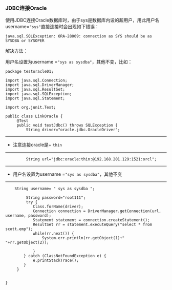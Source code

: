 ### JDBC连接Oracle

使用JDBC连接Oracle数据库时，由于sys是数据库内设的超用户，用此用户名 username=` "sys" `直接连接时会出现如下错误：

`java.sql.SQLException: ORA-28009: connection as SYS should be as SYSDBA or SYSOPER`

解决方法：

用户名设置为username =` "sys as sysdba" `，其他不变，比如：



```
package testoracle01;

import java.sql.Connection;
import java.sql.DriverManager;
import java.sql.ResultSet;
import java.sql.SQLException;
import java.sql.Statement;

import org.junit.Test;

public class LinkOracle {
     @Test
     public void testJdbc() throws SQLException {
    	 String driver="oracle.jdbc.OracleDriver";
```
-------------
* 注意连接oracle是+ ` thin `
-------------

``` 
    	 String url="jdbc:oracle:thin:@192.168.201.129:1521:orcl";
```   

------------- 
*  用户名设置为username =` "sys as sysdba" `，其他不变
------------- 
 `     String username= " sys as sysdba ";  `
   
       
```       
    	 String password="root111";
    	 try {
			Class.forName(driver);
			Connection connection = DriverManager.getConnection(url, username, password);
			Statement statement = connection.createStatement();
			ResultSet rr = statement.executeQuery("select * from scott.emp");
			while(rr.next()) {
				System.err.println(rr.getObject(1)+" "+rr.getObject(2));
				
			}
		} catch (ClassNotFoundException e) {
			e.printStackTrace();
		}
     }
	
	
}


```

